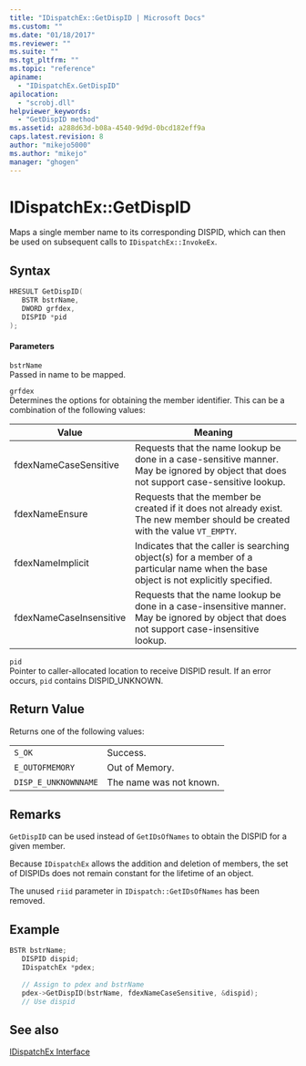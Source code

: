 ```yaml
---
title: "IDispatchEx::GetDispID | Microsoft Docs"
ms.custom: ""
ms.date: "01/18/2017"
ms.reviewer: ""
ms.suite: ""
ms.tgt_pltfrm: ""
ms.topic: "reference"
apiname: 
  - "IDispatchEx.GetDispID"
apilocation: 
  - "scrobj.dll"
helpviewer_keywords: 
  - "GetDispID method"
ms.assetid: a288d63d-b08a-4540-9d9d-0bcd182eff9a
caps.latest.revision: 8
author: "mikejo5000"
ms.author: "mikejo"
manager: "ghogen"
---
```

# IDispatchEx::GetDispID
Maps a single member name to its corresponding DISPID, which can then be used on subsequent calls to `IDispatchEx::InvokeEx`.  
  
## Syntax  
  
```cpp
HRESULT GetDispID(  
   BSTR bstrName,  
   DWORD grfdex,  
   DISPID *pid  
);  
```  
  
#### Parameters  
 `bstrName`  
 Passed in name to be mapped.  
  
 `grfdex`  
 Determines the options for obtaining the member identifier. This can be a combination of the following values:  
  
|Value|Meaning|  
|-----------|-------------|  
|fdexNameCaseSensitive|Requests that the name lookup be done in a case-sensitive manner. May be ignored by object that does not support case-sensitive lookup.|  
|fdexNameEnsure|Requests that the member be created if it does not already exist. The new member should be created with the value `VT_EMPTY`.|  
|fdexNameImplicit|Indicates that the caller is searching object(s) for a member of a particular name when the base object is not explicitly specified.|  
|fdexNameCaseInsensitive|Requests that the name lookup be done in a case-insensitive manner. May be ignored by object that does not support case-insensitive lookup.|  
  
 `pid`  
 Pointer to caller-allocated location to receive DISPID result. If an error occurs, `pid` contains DISPID_UNKNOWN.  
  
## Return Value  
 Returns one of the following values:  
  
|||  
|-|-|  
|`S_OK`|Success.|  
|`E_OUTOFMEMORY`|Out of Memory.|  
|`DISP_E_UNKNOWNNAME`|The name was not known.|  
  
## Remarks  
 `GetDispID` can be used instead of `GetIDsOfNames` to obtain the DISPID for a given member.  
  
 Because `IDispatchEx` allows the addition and deletion of members, the set of DISPIDs does not remain constant for the lifetime of an object.  
  
 The unused `riid` parameter in `IDispatch::GetIDsOfNames` has been removed.  
  
## Example  
  
```cpp
BSTR bstrName;  
   DISPID dispid;  
   IDispatchEx *pdex;   
  
   // Assign to pdex and bstrName  
   pdex->GetDispID(bstrName, fdexNameCaseSensitive, &dispid);  
   // Use dispid  
```  
  
## See also  
 [IDispatchEx Interface](../../winscript/reference/idispatchex-interface.md)